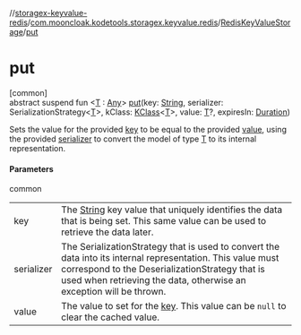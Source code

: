 //[storagex-keyvalue-redis](../../../index.md)/[com.mooncloak.kodetools.storagex.keyvalue.redis](../index.md)/[RedisKeyValueStorage](index.md)/[put](put.md)

# put

[common]\
abstract suspend fun &lt;[T](put.md) : [Any](https://kotlinlang.org/api/latest/jvm/stdlib/kotlin/-any/index.html)&gt; [put](put.md)(key: [String](https://kotlinlang.org/api/latest/jvm/stdlib/kotlin/-string/index.html), serializer: SerializationStrategy&lt;[T](put.md)&gt;, kClass: [KClass](https://kotlinlang.org/api/latest/jvm/stdlib/kotlin.reflect/-k-class/index.html)&lt;[T](put.md)&gt;, value: [T](put.md)?, expiresIn: [Duration](https://kotlinlang.org/api/latest/jvm/stdlib/kotlin.time/-duration/index.html))

Sets the value for the provided [key](put.md) to be equal to the provided [value](put.md), using the provided [serializer](put.md) to convert the model of type [T](put.md) to its internal representation.

#### Parameters

common

| | |
|---|---|
| key | The [String](https://kotlinlang.org/api/latest/jvm/stdlib/kotlin/-string/index.html) key value that uniquely identifies the data that is being set. This same value can be used to retrieve the data later. |
| serializer | The SerializationStrategy that is used to convert the data into its internal representation. This value must correspond to the DeserializationStrategy that is used when retrieving the data, otherwise an exception will be thrown. |
| value | The value to set for the [key](put.md). This value can be `null` to clear the cached value. |
